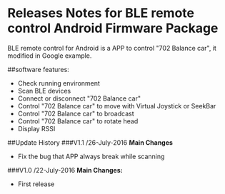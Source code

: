 # Releases Notes for BLE remote control Android Firmware Package
BLE remote control for Android is a APP to control "702 Balance car",
it modified in Google example.

##software features:
* Check running environment 
* Scan BLE devices
* Connect or disconnect "702 Balance car"
* Control "702 Balance car" to move with Virtual Joystick or SeekBar
* Control "702 Balance car" to broadcast
* Control "702 Balance car" to rotate head
* Display RSSI 

##Update History
###V1.1 /26-July-2016
**Main Changes**
* Fix the bug that APP always break while scanning

###V1.0 /22-July-2016
**Main Changes:**
* First release




